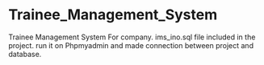 # Trainee_Management_System
Trainee Management System For company.
ims_ino.sql file included in the project. run it on Phpmyadmin and made connection between project and database.

